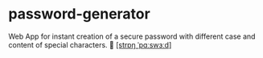 # password-generator
Web App for instant creation of a secure password with different case and content of special characters.
📍 <a href="https://liam-iv.github.io/password-generator">[strɒŋ ˈpɑːswɜːd]</a>
